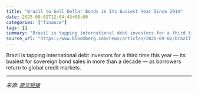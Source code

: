 ```yaml
---
title: "Brazil to Sell Dollar Bonds in Its Busiest Year Since 2014"
date: 2025-09-02T12:04:43+08:00
categories: ["finance"]
tags: []
summary: "Brazil is tapping international debt investors for a third time this year &mdash; its busiest for sovereign bond sales in more than a decade &mdash; as borrowers return to global credit markets."
source_url: "https://www.bloomberg.com/news/articles/2025-09-02/brazil-taps-global-bond-markets-in-its-busiest-year-since-2014"
---
```


Brazil is tapping international debt investors for a third time this year &mdash; its busiest for sovereign bond sales in more than a decade &mdash; as borrowers return to global credit markets.

---

*来源: [原文链接](https://www.bloomberg.com/news/articles/2025-09-02/brazil-taps-global-bond-markets-in-its-busiest-year-since-2014)*
